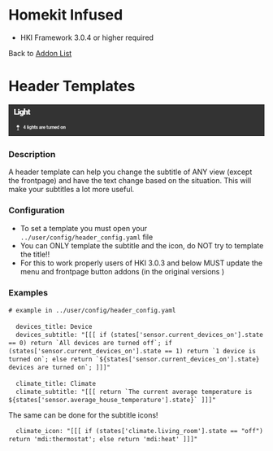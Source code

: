 # Homekit Infused
- HKI Framework 3.0.4 or higher required

Back to [Addon List](../addon_list.md)

# Header Templates
![Homekit Infused](../images/header-templates.png)

### Description
A header template can help you change the subtitle of ANY view (except the frontpage) and have the text change based on the situation. This will make your subtitles a lot more useful.

### Configuration
- To set a template you must open your `../user/config/header_config.yaml` file
- You can ONLY template the subtitle and the icon, do NOT try to template the title!!
- For this to work properly users of HKI 3.0.3 and below MUST update the menu and frontpage button addons (in the original versions )

### Examples
```
# example in ../user/config/header_config.yaml

  devices_title: Device
  devices_subtitle: "[[[ if (states['sensor.current_devices_on'].state == 0) return `All devices are turned off`; if (states['sensor.current_devices_on'].state == 1) return `1 device is turned on`; else return `${states['sensor.current_devices_on'].state} devices are turned on`; ]]]"
  
  climate_title: Climate
  climate_subtitle: "[[[ return `The current average temperature is ${states['sensor.average_house_temperature'].state}` ]]]"
```

The same can be done for the subtitle icons!
```
  climate_icon: "[[[ if (states['climate.living_room'].state == "off") return 'mdi:thermostat'; else return 'mdi:heat' ]]]"
```